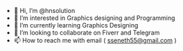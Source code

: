 - 👋 Hi, I’m @hnsolution
- 👀 I’m interested in Graphics designing and Programming  
- 🌱 I’m currently learning Graphics Designing
- 💞️ I’m looking to collaborate on Fiverr and Telegram
- 📫 How to reach me with email ( sseneth55@gmail.com ) 

<!---
slflyermake/slflyermake is a ✨ special ✨ repository because its `README.md` (this file) appears on your GitHub profile.
You can click the Preview link to take a look at your changes.
--->
